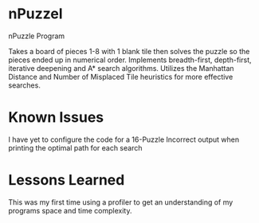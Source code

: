 # nPuzzel
 nPuzzle Program
 
 Takes a board of pieces 1-8 with 1 blank tile then solves the puzzle so the pieces ended up in numerical order.
 Implements breadth-first, depth-first, iterative deepening and A* search algorithms. 
 Utilizes the Manhattan Distance and Number of Misplaced Tile heuristics for more effective searches.
 
 # Known Issues
 I have yet to configure the code for a 16-Puzzle
 Incorrect output when printing the optimal path for each search
 
 # Lessons Learned
 This was my first time using a profiler to get an understanding of my programs space and time complexity.
 
 
 
